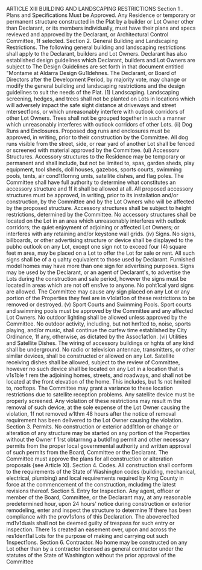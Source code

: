 ARTICLE XIII
BUILDING AND LANDSCAPING RESTRICTIONS
Section 1 . Plans and Specifications Must be Approved. Any Residence or
temporary or permanent structure constructed in the Plat by a builder or Lot Owner other
than Declarant, or its members individually, must have their plans and specs reviewed and
approved by the Declarant, or Architectural Control Committee, 1f selected.
Section 2. General Building and Landscaping Restrictions. The following
general building and landscaping restrictions shall apply to the Declarant, builders and Lot
Owners. Declarant has also established design guidelines which Declarant, builders and Lot
Owners are subject to The Design Guidelines are set forth in that document entitled
"Montame at Aldarra Design Gu1ldehnes. The Declarant, or Board of Directors after the
Development Period, by majority vote, may change or modify the general building and
landscaping restrictions and the design guidelines to suit the needs of the Plat.
(1) Landscaping. Landscaping screening, hedges, and trees shall not be
planted on Lots in locations which will adversely impact the safe sight
distance at driveways and street mtersect1ons, or which unreasonably
interfere with outlook corridors of other Lot Owners. Trees shall not be
grouped together in such a manner which unreasonably interferes with
outlook corridors of other Lots.
(ii) Dog Runs and Enclosures. Proposed dog runs and enclosures must be
approved, in writing, prior to their construction by the Committee. All dog runs
visible from the street, side, or rear yard of another Lot shall be fenced or
screened with material approved by the Committee.
(ui) Accessorv Structures. Accessory structures to the Residence may be
temporary or permanent and shall include, but not be limited to, spas, garden
sheds, play equipment, tool sheds, doll houses, gazebos, sports courts,
swimming pools, tents, air cond1t1ornng umts, satellite dishes, and flag poles.
The Committee shall have full authority to determine what constitutes an
accessory structure and 1f it shall be allowed at all.
All proposed accessory structures must be approved, in writing, prior to its
installation and/or construction, by the Committee and by the Lot Owners who
will be affected by the proposed structure. Accessory structures shall be
subject to height restrictions, determined by the Committee. No accessory
structures shall be located on the Lot in an area which unreasonably
interferes with outlook corridors; the quiet enjoyment of adjoining or affected
Lot Owners; or interferes with any retaining and/or keystone wall grids.
(iv) Signs. No signs, billboards, or other advertising structure or device shall be
displayed to the pubhc outlook on any Lot, except one sign not to exceed four
(4) square feet m area, may be placed on a Lot to offer the Lot for sale or
rent. All such signs shall be of a q uahty equivalent to those used by
Declarant. Furnished model homes may have more than one sign for
advertising purposes.
Signs may be used by the Declarant, or an agent of Declarant's, to advertise
the Lots during the construction and sale period, however the signs must be
located in areas which are not off ens1ve to anyone.
No poht1cal yard signs are allowed.
The Committee may cause any sign placed on any Lot or any portion of the
Properties they feel are in v1olat1on of these restrictions to be removed or
destroyed.
(v) Sport Courts and Swimming Pools. Sport courts and swimming pools must
be approved by the Committee and any affected Lot Owners. No outdoor
lighting shall be allowed unless approved by the Committee. No outdoor
activity, including, but not hm1ted to, noise, sports playing, and/or music, shall
continue the curfew time established by City Ordinance, 1f any, otherwise, as
dictated by the Assoc1at1on.
(vi) Utilities and Satellite Dishes. The wiring of accessory buildings or hghts of
any kind shall be underground. No radio or television antennae, transmitters,
or other similar devices, shall be constructed or allowed on any Lot. Satellite
receiving dishes shall be allowed, subject to the review of Committee,
however no such device shall be located on any Lot in a location that is v1s1ble
f rem the adjoining homes, streets, and roadways, and shall not be located at
the front elevation of the home. This includes, but 1s not hmited to, rooftops.
The Committee may grant a variance to these location restrictions due to
satellite reception problems. Any satellite device must be properly screened.
Any violation of these restrictions may result m the removal of such device, at
the sole expense of the Lot Owner causing the violation, 1f not removed w1thm
48 hours after the notice of removal requirement has been delivered to the
Lot Owner causing the violation.
Section 3. Permits. No construction or exterior add1t1on or change or alteration
of any structure may be started on any portion of the Properties without the Owner f 1rst
obtarrnng a butld1ng permit and other necessary permits from the proper local governmental
authority and written approval of such permits from the Board, Committee or the Declarant.
The Committee must approve the plans for all construction or alteration proposals {see
Article XI).
Section 4. Codes. All construction shall conform to the requirements of the State
of Washington codes (building, mechanical, electrical, plumbing) and local requirements
required by Kmg County in force at the commencement of the construction, mcludmg the
latest revisions thereof.
Section 5. Entry for Inspection. Any agent, officer or member of the Board,
Committee, or the Declarant may, at any reasonable predetermined hour, upon 24 hours'
notice during construction or exterior remodeling, enter and inspect the structure to
determine 1f there has been compliance with the prov1s1ons of this Declaration. The aboverec1ted
md1v1duals shall not be deemed guilty of trespass for such entry or inspection. There
1s created an easement over, upon and across the res1dent1al Lots for the purpose of making
and carrying out such 1nspect1ons.
Section 6. Contractor. No home may be constructed on any Lot other than by a
contractor licensed as general contractor under the statutes of the State of Washington
without the prior approval of the Committee
